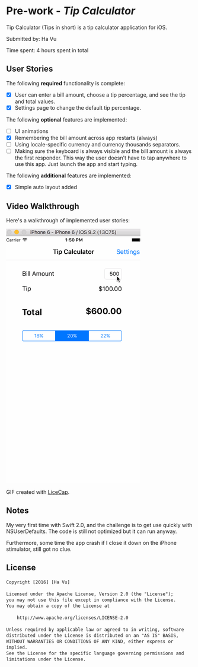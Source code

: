 # Pre-work - *Tip Calculator*

Tip Calculator (Tips in short) is a tip calculator application for iOS.

Submitted by: Ha Vu

Time spent: 4 hours spent in total

## User Stories

The following **required** functionality is complete:

* [X] User can enter a bill amount, choose a tip percentage, and see the tip and total values.
* [X] Settings page to change the default tip percentage.

The following **optional** features are implemented:
* [ ] UI animations
* [X] Remembering the bill amount across app restarts (always)
* [ ] Using locale-specific currency and currency thousands separators.
* [ ] Making sure the keyboard is always visible and the bill amount is always the first responder. This way the user doesn't have to tap anywhere to use this app. Just launch the app and start typing.

The following **additional** features are implemented:

- [X] Simple auto layout added

## Video Walkthrough 

Here's a walkthrough of implemented user stories:

![Video Walkthrough](TipsWalkthrough.gif)

GIF created with [LiceCap](http://www.cockos.com/licecap/).

## Notes

My very first time with Swift 2.0, and the challenge is to get use quickly with NSUserDefaults. The code is still not optimized but it can run anyway.

Furthermore, some time the app crash if I close it down on the iPhone stimulator, still got no clue.

## License

    Copyright [2016] [Ha Vu]

    Licensed under the Apache License, Version 2.0 (the "License");
    you may not use this file except in compliance with the License.
    You may obtain a copy of the License at

        http://www.apache.org/licenses/LICENSE-2.0

    Unless required by applicable law or agreed to in writing, software
    distributed under the License is distributed on an "AS IS" BASIS,
    WITHOUT WARRANTIES OR CONDITIONS OF ANY KIND, either express or implied.
    See the License for the specific language governing permissions and
    limitations under the License.
